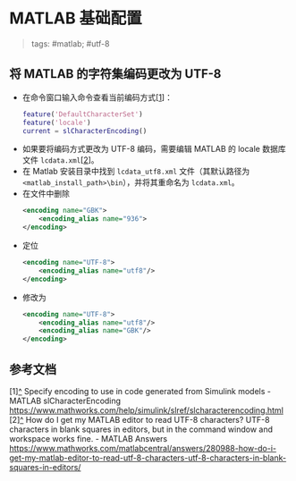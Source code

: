 # MATLAB 基础配置

> tags: #matlab; #utf-8

## 将 MATLAB 的字符集编码更改为 UTF-8

* 在命令窗口输入命令查看当前编码方式<a name="rref1"></a>\[[1](#ref1)\]：
    ```matlab
    feature('DefaultCharacterSet')
    feature('locale')
    current = slCharacterEncoding()
    ```
* 如果要将编码方式更改为 UTF-8 编码，需要编辑 MATLAB 的 locale 数据库文件 `lcdata.xml`<a name="rref2"></a>\[[2](#ref2)\]。
* 在 Matlab 安装目录中找到 `lcdata_utf8.xml` 文件（其默认路径为 `<matlab_install_path>\bin`），并将其重命名为 `lcdata.xml`。
* 在文件中删除
    ```xml
    <encoding name="GBK">
        <encoding_alias name="936">
    </encoding>
    ```
* 定位
    ```xml
    <encoding name="UTF-8">
        <encoding_alias name="utf8"/>
    </encoding>
    ```
* 修改为
    ```xml
    <encoding name="UTF-8">
        <encoding_alias name="utf8"/>
        <encoding_alias name="GBK"/>
    </encoding>
    ```

## 参考文档

<a name="ref1">\[1\]</a>[^](#rref1) Specify encoding to use in code generated from Simulink models - MATLAB slCharacterEncoding <https://www.mathworks.com/help/simulink/slref/slcharacterencoding.html>
<a name="ref2">\[2\]</a>[^](#rref2) How do I get my MATLAB editor to read UTF-8 characters? UTF-8 characters in blank squares in editors, but in the command window and workspace works fine. - MATLAB Answers <https://www.mathworks.com/matlabcentral/answers/280988-how-do-i-get-my-matlab-editor-to-read-utf-8-characters-utf-8-characters-in-blank-squares-in-editors/>

